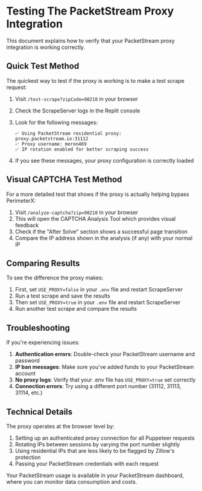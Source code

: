 # Testing The PacketStream Proxy Integration

This document explains how to verify that your PacketStream proxy integration is working correctly.

## Quick Test Method

The quickest way to test if the proxy is working is to make a test scrape request:

1. Visit `/test-scrape?zipCode=90210` in your browser
2. Check the ScrapeServer logs in the Replit console
3. Look for the following messages:
   ```
   ✅ Using PacketStream residential proxy: proxy.packetstream.io:31112
   ✅ Proxy username: meron469
   ✅ IP rotation enabled for better scraping success
   ```

4. If you see these messages, your proxy configuration is correctly loaded

## Visual CAPTCHA Test Method

For a more detailed test that shows if the proxy is actually helping bypass PerimeterX:

1. Visit `/analyze-captcha?zip=90210` in your browser
2. This will open the CAPTCHA Analysis Tool which provides visual feedback
3. Check if the "After Solve" section shows a successful page transition
4. Compare the IP address shown in the analysis (if any) with your normal IP

## Comparing Results

To see the difference the proxy makes:

1. First, set `USE_PROXY=false` in your `.env` file and restart ScrapeServer
2. Run a test scrape and save the results
3. Then set `USE_PROXY=true` in your `.env` file and restart ScrapeServer
4. Run another test scrape and compare the results

## Troubleshooting

If you're experiencing issues:

1. **Authentication errors**: Double-check your PacketStream username and password
2. **IP ban messages**: Make sure you've added funds to your PacketStream account
3. **No proxy logs**: Verify that your .env file has `USE_PROXY=true` set correctly
4. **Connection errors**: Try using a different port number (31112, 31113, 31114, etc.)

## Technical Details

The proxy operates at the browser level by:

1. Setting up an authenticated proxy connection for all Puppeteer requests
2. Rotating IPs between sessions by varying the port number slightly
3. Using residential IPs that are less likely to be flagged by Zillow's protection
4. Passing your PacketStream credentials with each request

Your PacketStream usage is available in your PacketStream dashboard, where you can monitor data consumption and costs.